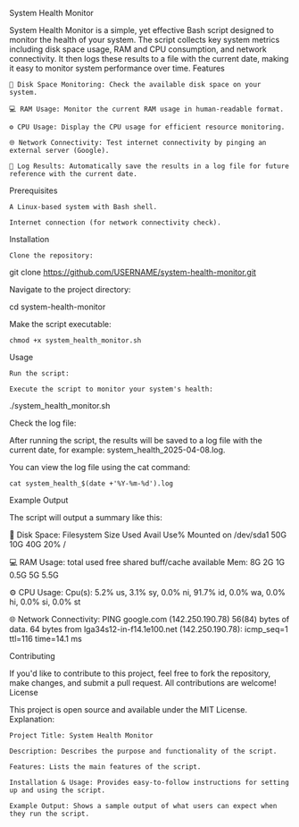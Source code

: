 System Health Monitor

System Health Monitor is a simple, yet effective Bash script designed to monitor the health of your system. The script collects key system metrics including disk space usage, RAM and CPU consumption, and network connectivity. It then logs these results to a file with the current date, making it easy to monitor system performance over time.
Features

    🚀 Disk Space Monitoring: Check the available disk space on your system.

    💻 RAM Usage: Monitor the current RAM usage in human-readable format.

    ⚙️ CPU Usage: Display the CPU usage for efficient resource monitoring.

    🌐 Network Connectivity: Test internet connectivity by pinging an external server (Google).

    📝 Log Results: Automatically save the results in a log file for future reference with the current date.

Prerequisites

    A Linux-based system with Bash shell.

    Internet connection (for network connectivity check).

Installation

    Clone the repository:

git clone https://github.com/USERNAME/system-health-monitor.git

Navigate to the project directory:

cd system-health-monitor

Make the script executable:

    chmod +x system_health_monitor.sh

Usage

    Run the script:

    Execute the script to monitor your system's health:

./system_health_monitor.sh

Check the log file:

After running the script, the results will be saved to a log file with the current date, for example: system_health_2025-04-08.log.

You can view the log file using the cat command:

    cat system_health_$(date +'%Y-%m-%d').log

Example Output

The script will output a summary like this:

🚀 Disk Space:
Filesystem      Size  Used Avail Use% Mounted on
/dev/sda1       50G   10G   40G  20% /

💻 RAM Usage:
total        used        free      shared  buff/cache   available
Mem:          8G          2G          1G         0.5G         5G          5.5G

⚙️ CPU Usage:
Cpu(s): 5.2% us, 3.1% sy, 0.0% ni, 91.7% id, 0.0% wa, 0.0% hi, 0.0% si, 0.0% st

🌐 Network Connectivity:
PING google.com (142.250.190.78) 56(84) bytes of data.
64 bytes from lga34s12-in-f14.1e100.net (142.250.190.78): icmp_seq=1 ttl=116 time=14.1 ms

Contributing

If you'd like to contribute to this project, feel free to fork the repository, make changes, and submit a pull request. All contributions are welcome!
License

This project is open source and available under the MIT License.
Explanation:

    Project Title: System Health Monitor

    Description: Describes the purpose and functionality of the script.

    Features: Lists the main features of the script.

    Installation & Usage: Provides easy-to-follow instructions for setting up and using the script.

    Example Output: Shows a sample output of what users can expect when they run the script.
